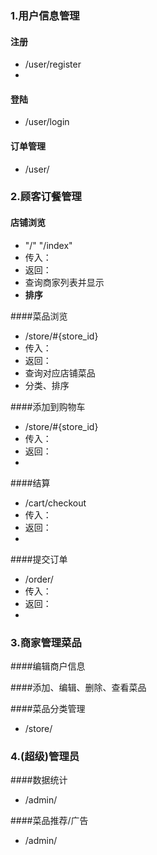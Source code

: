 ### 1.用户信息管理

#### 注册
* /user/register
* 

#### 登陆
* /user/login

#### 订单管理
* /user/

### 2.顾客订餐管理

#### 店铺浏览
* "/" "/index"
* 传入：
* 返回：
* 查询商家列表并显示
* **排序**

####菜品浏览
* /store/#{store_id}
* 传入：
* 返回：
* 查询对应店铺菜品
* 分类、排序

####添加到购物车
* /store/#{store_id}
* 传入：
* 返回：
* 

####结算
* /cart/checkout
* 传入：
* 返回：
* 

####提交订单
* /order/
* 传入：
* 返回：
* 

### 3.商家管理菜品

####编辑商户信息

####添加、编辑、删除、查看菜品

####菜品分类管理
* /store/

### 4.(超级)管理员

####数据统计
* /admin/

####菜品推荐/广告
* /admin/